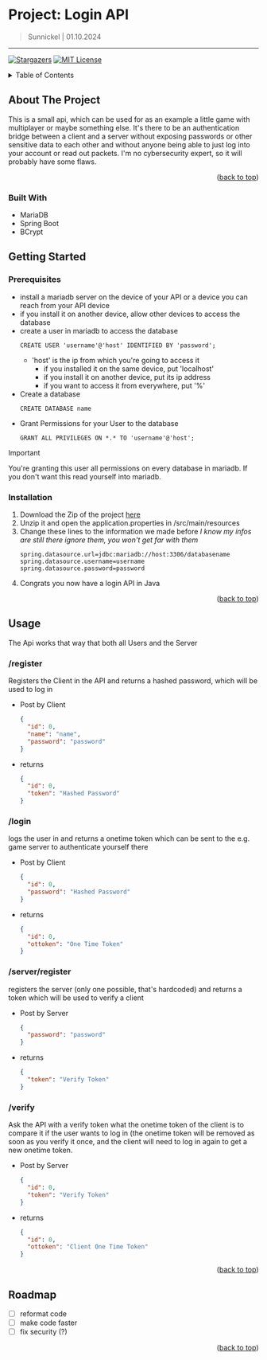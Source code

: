 <a id="readme-top"></a>
# Project: Login API
> Sunnickel | 01.10.2024
---

[![Stargazers][stars-shield]][stars-url]
[![MIT License][license-shield]][license-url]

<!-- TABLE OF CONTENTS -->
<details>
  <summary>Table of Contents</summary>
  <ol>
    <li>
      <a href="#about-the-project">About The Project</a>
      <ul>
        <li><a href="#built-with">Built With</a></li>
      </ul>
    </li>
    <li>
      <a href="#getting-started">Getting Started</a>
      <ul>
        <li><a href="#prerequisites">Prerequisites</a></li>
        <li><a href="#installation">Installation</a></li>
      </ul>
    </li>
    <li><a href="#usage">Usage</a></li>
    <li><a href="#roadmap">Roadmap</a></li>
  </ol>
</details>

## About The Project
This is a small api, which can be used for as an example a little game with multiplayer or maybe something else. It's there to be an authentication bridge
between a client and a server without exposing passwords or other sensitive data to each other and without anyone being able to just log into your account or read out packets.
I'm no cybersecurity expert, so it will probably have some flaws.

<p align="right">(<a href="#readme-top">back to top</a>)</p>

### Built With
* MariaDB
* Spring Boot
* BCrypt

## Getting Started
### Prerequisites
- install a mariadb server on the device of your API or a device you can reach from your API device
- if you install it on another device, allow other devices to access the database
- create a user in mariadb to access the database
  ```mysql
  CREATE USER 'username'@'host' IDENTIFIED BY 'password';
  ```
    - 'host' is the ip from which you're going to access it
        - if you installed it on the same device, put 'localhost'
        - if you install it on another device, put its ip address
        - if you want to access it from everywhere, put '%'
- Create a database
  ```mysql
  CREATE DATABASE name
  ```
- Grant Permissions for your User to the database
  ```mysql
  GRANT ALL PRIVILEGES ON *.* TO 'username'@'host';
  ```
> [!IMPORTANT]
> You're granting this user all permissions on every database in mariadb. If you don't want this read yourself into mariadb.

### Installation
1. Download the Zip of the project [here](https://github.com/Sunnickel/LoginAPI/archive/refs/heads/master.zip)
2. Unzip it and open the application.properties in /src/main/resources
3. Change these lines to the information we made before
   *I know my infos are still there ignore them, you won't get far with them*
   ```propertiers
   spring.datasource.url=jdbc:mariadb://host:3306/databasename
   spring.datasource.username=username
   spring.datasource.password=password
   ```
4. Congrats you now have a login API in Java
<p align="right">(<a href="#readme-top">back to top</a>)</p>

## Usage
The Api works that way that both all Users and the Server
### /register
Registers the Client in the API and returns a hashed password, which will be used to log in
- Post by Client
  ```json
  {
    "id": 0,
    "name": "name",
    "password": "password"
  }
  ```
- returns
  ```json
  {
    "id": 0,
    "token": "Hashed Password"
  }
  ```

### /login 
logs the user in and returns a onetime token which can be sent to the e.g. game server to authenticate yourself there
- Post by Client
  ```json
  {
    "id": 0,
    "password": "Hashed Password"
  }
  ```
- returns
  ```json
  {
    "id": 0,
    "ottoken": "One Time Token"
  }
  ```

### /server/register 
registers the server (only one possible, that's hardcoded) and returns a token which will be used to verify a client
- Post by Server
  ```json
  {
    "password": "password"
  }
  ```
- returns
  ```json
  {
    "token": "Verify Token"
  }
  ```

### /verify 
Ask the API with a verify token what the onetime token of the client is to compare it if the user wants to log in (the onetime token will be removed as soon as you verify it once, and the client will need to log in again to get a new onetime token.
- Post by Server
  ```json
  {
    "id": 0,
    "token": "Verify Token"
  }
  ```
- returns
  ```json
  {
    "id": 0,
    "ottoken": "Client One Time Token"
  }
  ```
<p align="right">(<a href="#readme-top">back to top</a>)</p>

## Roadmap
- [ ] reformat code
- [ ] make code faster
- [ ] fix security (?)
<p align="right">(<a href="#readme-top">back to top</a>)</p>



[stars-shield]: https://img.shields.io/github/stars/sunnickel/LoginAPI.svg?style=for-the-badge
[stars-url]: https://github.com/sunnickel/LoginAPI/stargazers

[license-shield]: https://img.shields.io/github/license/sunnickel/LoginAPI.svg?style=for-the-badge
[license-url]: https://github.com/sunnickel/LoginAPI/blob/master/LICENSE.txt
